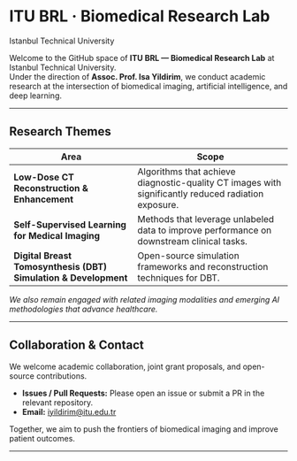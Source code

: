 # ITU BRL · Biomedical Research Lab  
Istanbul Technical University

Welcome to the GitHub space of **ITU BRL — Biomedical Research Lab** at Istanbul Technical University.  
Under the direction of **Assoc. Prof. Isa Yildirim**, we conduct academic research at the intersection of biomedical imaging, artificial intelligence, and deep learning.

---

## Research Themes

| Area | Scope |
|------|-------|
| **Low-Dose CT Reconstruction & Enhancement** | Algorithms that achieve diagnostic-quality CT images with significantly reduced radiation exposure. |
| **Self-Supervised Learning for Medical Imaging** | Methods that leverage unlabeled data to improve performance on downstream clinical tasks. |
| **Digital Breast Tomosynthesis (DBT) Simulation & Development** | Open-source simulation frameworks and reconstruction techniques for DBT. |

*We also remain engaged with related imaging modalities and emerging AI methodologies that advance healthcare.*

---

## Collaboration & Contact

We welcome academic collaboration, joint grant proposals, and open-source contributions.

- **Issues / Pull Requests:** Please open an issue or submit a PR in the relevant repository.  
- **Email:** iyildirim@itu.edu.tr

Together, we aim to push the frontiers of biomedical imaging and improve patient outcomes.

---
